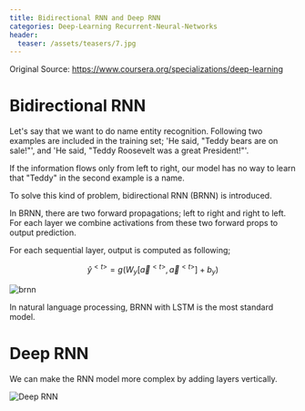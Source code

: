 ```yaml
---
title: Bidirectional RNN and Deep RNN
categories: Deep-Learning Recurrent-Neural-Networks
header:
  teaser: /assets/teasers/7.jpg
---
```




Original Source: https://www.coursera.org/specializations/deep-learning



# Bidirectional RNN

Let's say that we want to do name entity recognition. Following two examples are included in the training set; 'He said, "Teddy bears are on sale!"', and 'He said, "Teddy Roosevelt was a great President!"'.

If the information flows only from left to right, our model has no way to learn that "Teddy" in the second example is a name.

To solve this kind of problem, bidirectional RNN (BRNN) is introduced.

In BRNN, there are two forward propagations; left to right and right to left. For each layer we combine activations from these two forward props to output prediction.

For each sequential layer, output is computed as following;

$$
\hat{y}^{<t>} = g(W_y[\overrightarrow{a}^{<t>}, \overleftarrow{a}^{<t>}] + b_y)
$$


![brnn](https://lh3.googleusercontent.com/iIrosdlSLxNvXyvuF_7idrI-hZd7AwBeoflhenkIkX8G-lTGjW0-2XhkQsO7Kr5hsXmmC1I3Y5pDpj8vC8ELqZSH5MgqSSXrPnHBu7lhFsQZAjMQ7-X41iMtIiFry3tpZ9iO_JDOVw=w2400)

In natural language processing, BRNN with LSTM is the most standard model.

# Deep RNN

We can make the RNN model more complex by adding layers vertically.

![Deep RNN](https://lh3.googleusercontent.com/GuCkshGnfjxpGMo1-S1XB3o0nGxGN9fuZ-lj8xKMp6UY6zaf0XwIkFVsvxltpEJgCPyiFlzPl04j9FqQRt8HOhrY_MxNSr_3GZM4uepGmKbU7QJpvO7ySlE_uo3tirBxFPsgVEA_Pg=w2400)
